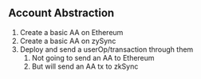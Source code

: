 ## Account Abstraction

1. Create a basic AA on Ethereum
2. Create a basic AA on zySync
3. Deploy and send a userOp/transaction through them 
   1. Not going to send an AA to Ethereum
   2. But will send an AA tx to zkSync
